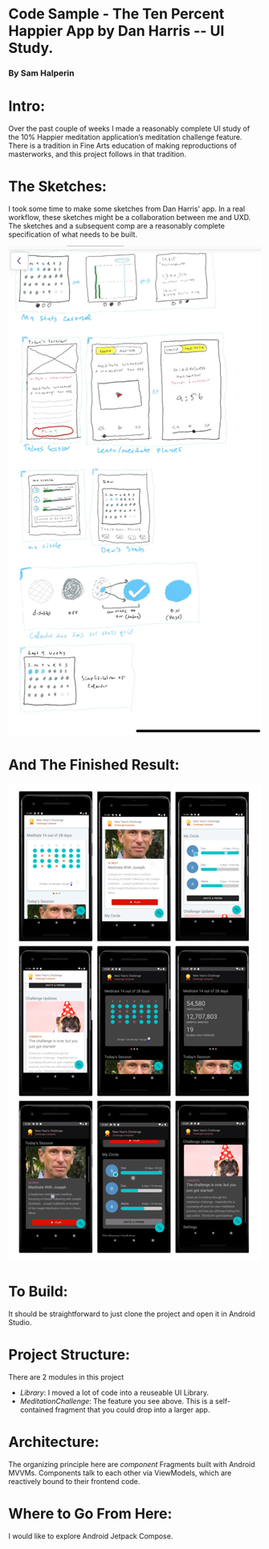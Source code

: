 
# Code Sample - The Ten Percent Happier App by Dan Harris -- UI Study.
### By Sam Halperin

Intro:
======
Over the past couple of weeks I made a reasonably complete UI study of the 10% Happier meditation application’s meditation challenge feature. There is a tradition in Fine Arts education of making reproductions of masterworks, and this project follows in that tradition.


The Sketches:
=============
I took some time to make some sketches from Dan Harris' app.  In a real workflow, these sketches might be a collaboration between me and UXD.  The sketches and a subsequent comp are a reasonably complete specification of what needs to be built.

![](art/sketches.jpg)


And The Finished Result:
========================
![](art/screenshots_and_compositions/gallery.png)


To Build:
=========
It should be straightforward to just clone the project and open it in Android Studio.  


Project Structure:
==================
There are 2 modules in this project
+ _Library_: I moved a lot of code into a reuseable UI Library.
+ _MeditationChallenge_: The feature you see above.  This is a self-contained fragment that you could drop into a larger app.

Architecture:
=============
The organizing principle here are _component_ Fragments built with  Android MVVMs. Components talk to each other via ViewModels, which are reactively bound to their frontend code.


Where to Go From Here:
======================
I would like to explore Android Jetpack Compose.








